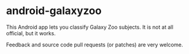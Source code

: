 android-galaxyzoo
============

This Android app lets you classify Galaxy Zoo subjects. It is not at all official, but it works.

Feedback and source code pull requests (or patches) are very welcome.
